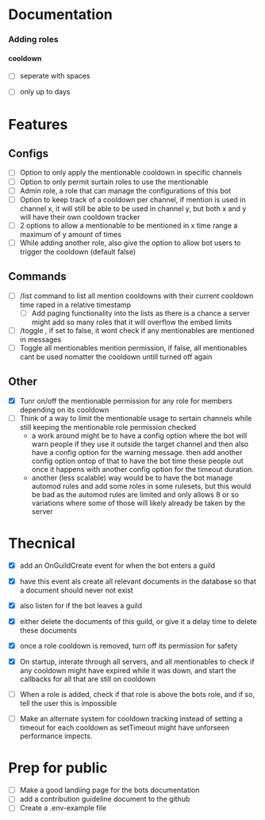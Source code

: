 # Documentation
### Adding roles
#### cooldown
- [ ] seperate with spaces
- [ ] only up to days


# Features
## Configs
- [ ] Option to only apply the mentionable cooldown in specific channels
- [ ] Option to only permit surtain roles to use the mentionable
- [ ] Admin role, a role that can manage the configurations of this bot
- [ ] Option to keep track of a cooldown per channel, if mention is used in channel x, it will still be able to be used in channel y, but both x and y will have their own cooldown tracker
- [ ] 2 options to allow a mentionable to be mentioned in x time range a maximum of y amount of times
- [ ] While adding another role, also give the option to allow bot users to trigger the cooldown (default false)

## Commands
- [ ] /list command to list all mention cooldowns with their current cooldown time raped in a relative timestamp
	- [ ] Add paging functionality into the lists as there is a chance a server might add so many roles that it will overflow the embed limits
- [ ] /toggle , if set to false, it wont check if any mentionables are mentioned in messages
- [ ] Toggle all mentionables mention permission, if false, all mentionables cant be used nomatter the cooldown untill turned off again

## Other
- [x] Tunr on/off the mentionable permission for any role for members depending on its cooldown
- [ ] Think of a way to limit the mentionable usage to sertain channels while still keeping the mentionable role permission checked
	- a work around might be to have a config option where the bot will warn people if they use it outside the target channel and then also have a config option for the warning message. then add another config option ontop of that to have the bot time these people out once it happens with another config option for the timeout duration.
	- another (less scalable) way would be to have the bot manage automod rules and add some roles in some rulesets, but this would be bad as the automod rules are limited and only allows 8 or so variations where some of those will likely already be taken by the server


# Thecnical
- [x] add an OnGuildCreate event for when the bot enters a guild
- [x] have this event als create all relevant documents in the database so that a document should never not exist
- [x] also listen for if the bot leaves a guild
- [x] either delete the documents of this guild, or give it a delay time to delete these documents
- [x] once a role cooldown is removed, turn off its permission for safety
- [x] On startup, interate through all servers, and all mentionables to check if any cooldown might have expired while it was down, and start the callbacks for all that are still on cooldown
- [ ] When a role is added, check if that role is above the bots role, and if so, tell the user this is impossible
- [ ] Make an alternate system for cooldown tracking instead of setting a timeout for each cooldown as setTimeout might have unforseen performance impects.


# Prep for public
- [ ] Make a good landiing page for the bots documentation
- [ ] add a contribution guideline document to the github
- [ ] Create a .env-example file
